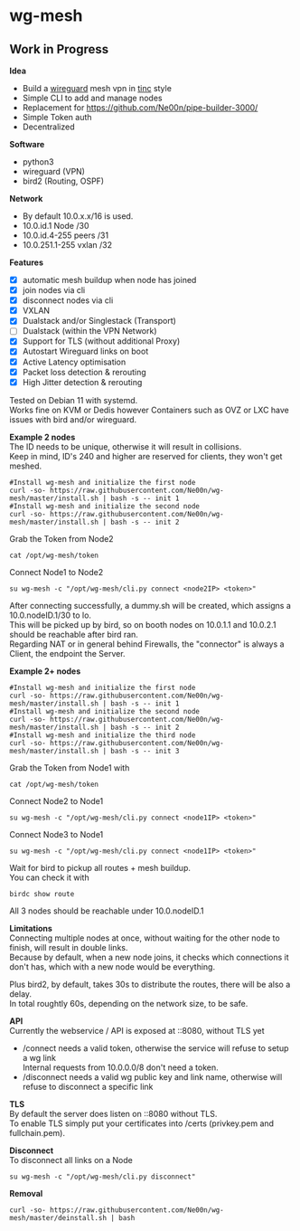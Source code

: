 # wg-mesh
## Work in Progress

**Idea**<br />
- Build a [wireguard](https://www.wireguard.com/) mesh vpn in [tinc](https://www.tinc-vpn.org/) style
- Simple CLI to add and manage nodes
- Replacement for https://github.com/Ne00n/pipe-builder-3000/
- Simple Token auth
- Decentralized

**Software**<br />
- python3
- wireguard (VPN)
- bird2 (Routing, OSPF)

**Network**<br />
- By default 10.0.x.x/16 is used.<br>
- 10.0.id.1 Node /30<br>
- 10.0.id.4-255 peers /31<br>
- 10.0.251.1-255 vxlan /32<br>

**Features**<br>
- [x] automatic mesh buildup when node has joined
- [x] join nodes via cli
- [x] disconnect nodes via cli
- [x] VXLAN
- [x] Dualstack and/or Singlestack (Transport)
- [ ] Dualstack (within the VPN Network)
- [x] Support for TLS (without additional Proxy)
- [x] Autostart Wireguard links on boot
- [x] Active Latency optimisation
- [x] Packet loss detection & rerouting
- [x] High Jitter detection & rerouting
 
Tested on Debian 11 with systemd.<br>
Works fine on KVM or Dedis however Containers such as OVZ or LXC have issues with bird and/or wireguard.<br>

**Example 2 nodes**<br>
The ID needs to be unique, otherwise it will result in collisions.<br>
Keep in mind, ID's 240 and higher are reserved for clients, they won't get meshed.<br>
```
#Install wg-mesh and initialize the first node
curl -so- https://raw.githubusercontent.com/Ne00n/wg-mesh/master/install.sh | bash -s -- init 1
#Install wg-mesh and initialize the second node
curl -so- https://raw.githubusercontent.com/Ne00n/wg-mesh/master/install.sh | bash -s -- init 2
```
Grab the Token from Node2<br>
```
cat /opt/wg-mesh/token
```
Connect Node1 to Node2
```
su wg-mesh -c "/opt/wg-mesh/cli.py connect <node2IP> <token>"
```
After connecting successfully, a dummy.sh will be created, which assigns a 10.0.nodeID.1/30 to lo.<br>
This will be picked up by bird, so on booth nodes on 10.0.1.1 and 10.0.2.1 should be reachable after bird ran.<br>
Regarding NAT or in general behind Firewalls, the "connector" is always a Client, the endpoint the Server.<br>

**Example 2+ nodes**<br>
```
#Install wg-mesh and initialize the first node
curl -so- https://raw.githubusercontent.com/Ne00n/wg-mesh/master/install.sh | bash -s -- init 1
#Install wg-mesh and initialize the second node
curl -so- https://raw.githubusercontent.com/Ne00n/wg-mesh/master/install.sh | bash -s -- init 2
#Install wg-mesh and initialize the third node
curl -so- https://raw.githubusercontent.com/Ne00n/wg-mesh/master/install.sh | bash -s -- init 3
```
Grab the Token from Node1 with
```
cat /opt/wg-mesh/token
```
Connect Node2 to Node1
```
su wg-mesh -c "/opt/wg-mesh/cli.py connect <node1IP> <token>"
```
Connect Node3 to Node1
```
su wg-mesh -c "/opt/wg-mesh/cli.py connect <node1IP> <token>"
```
Wait for bird to pickup all routes + mesh buildup.<br>
You can check it with<br>
```
birdc show route
```
All 3 nodes should be reachable under 10.0.nodeID.1<br>

**Limitations**<br>
Connecting multiple nodes at once, without waiting for the other node to finish, will result in double links.<br>
Because by default, when a new node joins, it checks which connections it don't has, which with a new node would be everything.<br>

Plus bird2, by default, takes 30s to distribute the routes, there will be also a delay.<br>
In total roughtly 60s, depending on the network size, to be safe.<br>

**API**<br>
Currently the webservice / API is exposed at ::8080, without TLS yet<br>
- /connect needs a valid token, otherwise the service will refuse to setup a wg link<br>
Internal requests from 10.0.0.0/8 don't need a token.
- /disconnect needs a valid wg public key and link name, otherwise will refuse to disconnect a specific link<br>

**TLS**<br>
By default the server does listen on ::8080 without TLS.<br>
To enable TLS simply put your certificates into /certs (privkey.pem and fullchain.pem).<br>

**Disconnect**<br>
To disconnect all links on a Node
```
su wg-mesh -c "/opt/wg-mesh/cli.py disconnect"
```

**Removal**
```
curl -so- https://raw.githubusercontent.com/Ne00n/wg-mesh/master/deinstall.sh | bash
```